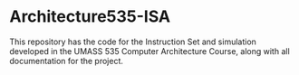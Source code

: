 # Architecture535-ISA
This repository has the code for the Instruction Set and simulation developed in the UMASS 535 Computer Architecture Course, along with all documentation for the project.
